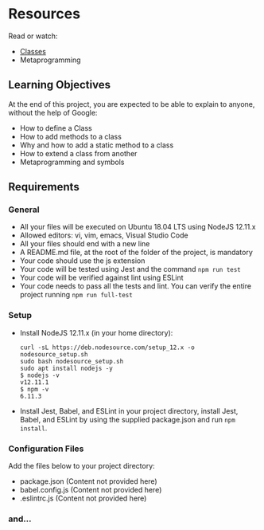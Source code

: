 # Resources

Read or watch:

- [Classes](https://developer.mozilla.org/en-US/docs/Web/JavaScript/Reference/Classes)
- Metaprogramming

## Learning Objectives

At the end of this project, you are expected to be able to explain to anyone, without the help of Google:

- How to define a Class
- How to add methods to a class
- Why and how to add a static method to a class
- How to extend a class from another
- Metaprogramming and symbols

## Requirements

### General

- All your files will be executed on Ubuntu 18.04 LTS using NodeJS 12.11.x
- Allowed editors: vi, vim, emacs, Visual Studio Code
- All your files should end with a new line
- A README.md file, at the root of the folder of the project, is mandatory
- Your code should use the js extension
- Your code will be tested using Jest and the command `npm run test`
- Your code will be verified against lint using ESLint
- Your code needs to pass all the tests and lint. You can verify the entire project running `npm run full-test`

### Setup

- Install NodeJS 12.11.x (in your home directory):

  ```
  curl -sL https://deb.nodesource.com/setup_12.x -o nodesource_setup.sh
  sudo bash nodesource_setup.sh
  sudo apt install nodejs -y
  $ nodejs -v
  v12.11.1
  $ npm -v
  6.11.3
  ```

- Install Jest, Babel, and ESLint in your project directory, install Jest, Babel, and ESLint by using the supplied package.json and run `npm install`.

### Configuration Files

Add the files below to your project directory:

- package.json
  (Content not provided here)
- babel.config.js
  (Content not provided here)
- .eslintrc.js
  (Content not provided here)

### and…
